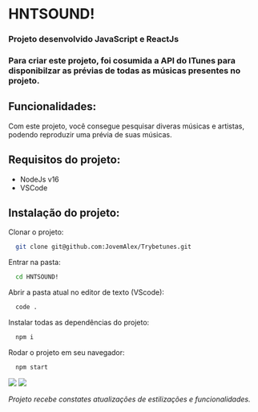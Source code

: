# HNTSOUND!

### Projeto desenvolvido JavaScript e ReactJs
### Para criar este projeto, foi cosumida a API do ITunes para disponibilzar as prévias de todas as músicas presentes no projeto.

## Funcionalidades:
Com este projeto, você consegue pesquisar diveras músicas e artistas, podendo reproduzir uma prévia de suas músicas.

## Requisitos do projeto:
- NodeJs v16
- VSCode

## Instalação do projeto:

Clonar o projeto:
```bash
  git clone git@github.com:JovemAlex/Trybetunes.git
```

Entrar na pasta:
```bash
  cd HNTSOUND!
```

Abrir a pasta atual no editor de texto (VScode):
```bash
  code .
```

Instalar todas as dependências do projeto:
```bash
  npm i
```

Rodar o projeto em seu navegador:
```bash
  npm start
```

<img src="images/Página de Login.jpeg" />
<img src="images/Página da Pesquisa.png" />

_Projeto recebe constates atualizações de estilizações e funcionalidades._
